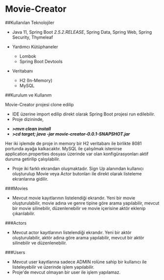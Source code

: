 # Movie-Creator

##Kullanılan Teknolojiler
* Java 11, Spring Boot *2.5.2.RELEASE*, Spring Data, Spring Web, Spring Security, Thymeleaf
* Yardımcı Kütüphaneler 
    * Lombok
    * Spring Boot Devtools
    
* Veritabanı
    * H2 (In-Memory)
    * MySQL

##Kurulum ve Kullanım

Movie-Creator projesi clone edilip 

* IDE üzerine import edilip direkt olarak Spring Boot projesi run edilebilir.
* Proje dizininde,
- ***>mvn clean install***
- ***>cd target; java -jar movie-creator-0.0.1-SNAPSHOT.jar*** 

Her iki işlemde de proje in memory bir H2 veritabanı ile birlikte 8081 portunda ayağa kalkacaktır. MySQL ile çalışılmak istenirse application.properties dosyası üzerinde var olan konfigürasyonları aktif duruma getirilip çalışılabilir.

* Proje iki farklı ekrandan oluşmaktadır. Sign Up alanından kullanıcı oluşturulup Movie veya Actor butonları ile direkt olarak listeleme ekranlarına gidilir.

###Movies
* Mevcut movie kayıtlarının listelendiği ekrandır. Yeni bir movie oluşturulabilir, movie adına ve genre tipine göre arama yapılabilir, mevcut bir movie silinebilir, düzenlenebilir ve movie içerisine aktör eklenip çıkarılabilir.

###Actors
* Mevcut actor kayıtlarının listelendiği ekrandır. Yeni bir aktör oluşturulabilir, aktör adına göre arama yapılabilir, mevcut bir aktör silinebilir ve düzenlenebilir.

###Users
* Mevcut user kayıtlarına sadece ADMIN rolüne sahip bir kullanıcı ile listeleyebilir ve üzerinde işlem yapılabilir.
* Proje'de mevcut olmayan bir user ile işlem yapılamaz. 
